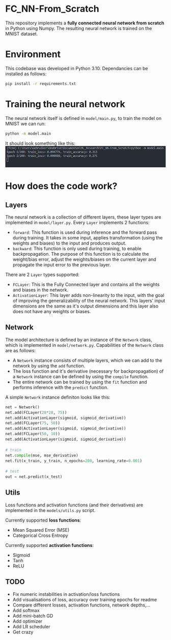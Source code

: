 # FC_NN-From_Scratch
This repository implements a **fully connected neural network from scratch** in Python using Numpy. The resulting neural network is trained on the MNIST dataset.

# Environment
This codebase was developed in Python 3.10. Dependancies can be installed as follows:
```sh
pip install -r requirements.txt
```

# Training the neural network
The neural network itself is defined in `model/main.py`, to train the model on MNIST we can run:
```sh
python -m model.main
```
It should look something like this:
![](img/train_example.PNG)

# How does the code work?
## Layers
The neural network is a collection of different layers, these layer types are implemented in `model/layer.py`. Every `Layer` implements 2 functions:
- `forward`: This function is used during inference and the forward pass during training. It takes in some input, applies transformation (using the weights and biases) to the input and produces output.
- `backward`: This function is only used during training, to enable backpropagation. The purpose of this function is to calculate the weight/bias error, adjust the weights/biases on the current layer and propagate the input error to the previous layer.


There are 2 `Layer` types supported:
- `FCLayer`: This is the Fully Connected layer and contains all the weights and biases in the network.
- `ActivationLayer`: This layer adds non-linearity to the input, with the goal of improving the generalizability of the neural network. This layers' input dimensions are the same as it's output dimensions and this layer also does not have any weights or biases. 
## Network
The model architecture is defined by an instance of the `Network` class, which is implemented in `model/network.py`. Capabilities of the `Network` class are as follows:
- A `Network` instance consists of multiple layers, which we can add to the network by using the `add` function.
- The loss function and it's derivative (necessary for backpropagation) of a `Network` instance can be defined by using the `compile` function.
- The entire network can be trained by using the `fit` function and performs inference with the `predict` function.

A simple `Network` instance definiton looks like this:
```py
net = Network()
net.add(FCLayer(28*28, 75))
net.add(ActivationLayer(sigmoid, sigmoid_derivative)) 
net.add(FCLayer(75, 50))
net.add(ActivationLayer(sigmoid, sigmoid_derivative))
net.add(FCLayer(50, 10))
net.add(ActivationLayer(sigmoid, sigmoid_derivative))

# train
net.compile(mse, mse_derivative)
net.fit(x_train, y_train, n_epochs=200, learning_rate=0.001)

# test
out = net.predict(x_test)
```
## Utils
Loss functions and activation functions (and their derivatives) are implemented in the `models/utils.py` script.

Currently supported **loss functions**:
- Mean Squared Error (MSE)
- Categorical Cross Entropy

Currently supported **activation functions**:
- Sigmoid
- Tanh
- ReLU

## TODO
- Fix numeric instabilities in activation/loss functions
- Add visualisations of loss, accuracy over training epochs for readme
- Compare different losses, activation functions, network depths,...
- Add softmax
- Add mini-batch GD
- Add optimizer
- Add LR scheduler
- Get crazy 